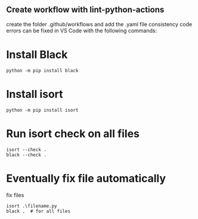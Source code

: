 ## Create workflow with lint-python-actions
create the folder .github/workflows and add the .yaml file
consistency code errors can be fixed in VS Code with the following commands:

# Install Black

```
python -m pip install black
```

# Install isort

```
python -m pip install isort
```

# Run isort check on all files
```
isort --check .
black --check .
```

# Eventually fix file automatically
fix files
```
isort .\filename.py
black .  # for all files
```
